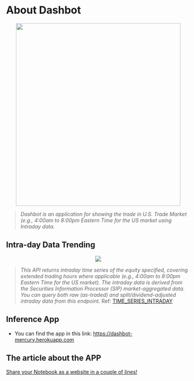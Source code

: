 # About Dashbot
<p align="center">
  <img src="https://i.imgur.com/XrQX9xB.png" width='450' height='500'/>
</p>

> *Dashbot is an application for showing the trade in U.S. Trade Market (e.g., 4:00am to 8:00pm Eastern Time for the US market using Intraday data.*

## Intra-day Data Trending
<p align="center">
  <img src="https://i.imgur.com/ibvK0yi.gif" />
</p>

> *This API returns intraday time series of the equity specified, covering extended trading hours where applicable (e.g., 4:00am to 8:00pm Eastern Time for the US market). The intraday data is derived from the Securities Information Processor (SIP) market-aggregated data. You can query both raw (as-traded) and split/dividend-adjusted intraday data from this endpoint.* Ref: [TIME_SERIES_INTRADAY](https://www.alphavantage.co/documentation/#intraday)


## Inference App
- You can find the app in this link: https://dashbot-mercury.herokuapp.com

## The article about the APP
[Share your Notebook as a website in a couple of lines!](https://blog.devgenius.io/share-your-notebook-as-a-website-in-a-couple-of-lines-cb1e9ca2d447)
